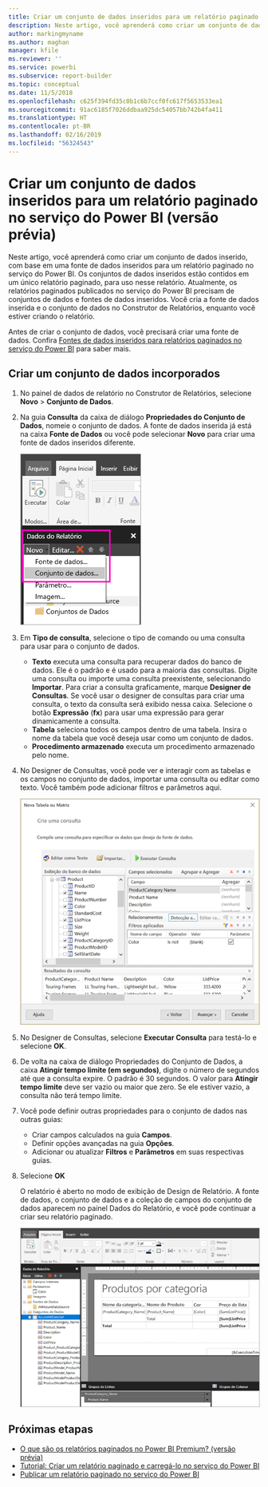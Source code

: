 ```yaml
---
title: Criar um conjunto de dados inseridos para um relatório paginado do Power BI (versão prévia)
description: Neste artigo, você aprenderá como criar um conjunto de dados inserido, com base em uma fonte de dados inseridos para um relatório paginado no serviço do Power BI.
author: markingmyname
ms.author: maghan
manager: kfile
ms.reviewer: ''
ms.service: powerbi
ms.subservice: report-builder
ms.topic: conceptual
ms.date: 11/5/2018
ms.openlocfilehash: c625f394fd35c0b1c6b7ccf0fc617f5653533ea1
ms.sourcegitcommit: 91ac6185f7026ddbaa925dc54057bb742b4fa411
ms.translationtype: HT
ms.contentlocale: pt-BR
ms.lasthandoff: 02/16/2019
ms.locfileid: "56324543"
---
```

# <a name="create-an-embedded-dataset-for-a-paginated-report-in-the-power-bi-service-preview"></a>Criar um conjunto de dados inseridos para um relatório paginado no serviço do Power BI (versão prévia)

Neste artigo, você aprenderá como criar um conjunto de dados inserido, com base em uma fonte de dados inseridos para um relatório paginado no serviço do Power BI. Os conjuntos de dados inseridos estão contidos em um único relatório paginado, para uso nesse relatório. Atualmente, os relatórios paginados publicados no serviço do Power BI precisam de conjuntos de dados e fontes de dados inseridos. Você cria a fonte de dados inserida e o conjunto de dados no Construtor de Relatórios, enquanto você estiver criando o relatório. 

Antes de criar o conjunto de dados, você precisará criar uma fonte de dados. Confira [Fontes de dados inseridos para relatórios paginados no serviço do Power BI](paginated-reports-embedded-data-source.md) para saber mais.
  
## <a name="create-an-embedded-dataset"></a>Criar um conjunto de dados incorporados
  
1. No painel de dados de relatório no Construtor de Relatórios, selecione **Novo** > **Conjunto de Dados**.

1. Na guia **Consulta** da caixa de diálogo **Propriedades do Conjunto de Dados**, nomeie o conjunto de dados. A fonte de dados inserida já está na caixa **Fonte de Dados** ou você pode selecionar **Novo** para criar uma fonte de dados inseridos diferente.
 
   ![Novo Conjunto de Dados](media/paginated-reports-create-embedded-dataset/power-bi-paginated-new-dataset.png)  

3. Em **Tipo de consulta**, selecione o tipo de comando ou uma consulta para usar para o conjunto de dados. 
    - **Texto** executa uma consulta para recuperar dados do banco de dados. Ele é o padrão e é usado para a maioria das consultas. Digite uma consulta ou importe uma consulta preexistente, selecionando **Importar**. Para criar a consulta graficamente, marque **Designer de Consultas**. Se você usar o designer de consultas para criar uma consulta, o texto da consulta será exibido nessa caixa. Selecione o botão **Expressão** (**fx**) para usar uma expressão para gerar dinamicamente a consulta. 
    - **Tabela** seleciona todos os campos dentro de uma tabela. Insira o nome da tabela que você deseja usar como um conjunto de dados.
    - **Procedimento armazenado** executa um procedimento armazenado pelo nome.

4. No Designer de Consultas, você pode ver e interagir com as tabelas e os campos no conjunto de dados, importar uma consulta ou editar como texto. Você também pode adicionar filtros e parâmetros aqui. 

    ![Designer de Consultas](media/paginated-reports-create-embedded-dataset/power-bi-paginated-embedded-dataset-edit-query.png)

5. No Designer de Consultas, selecione **Executar Consulta** para testá-lo e selecione **OK**.

1. De volta na caixa de diálogo Propriedades do Conjunto de Dados, a caixa **Atingir tempo limite (em segundos)**, digite o número de segundos até que a consulta expire. O padrão é 30 segundos. O valor para **Atingir tempo limite** deve ser vazio ou maior que zero. Se ele estiver vazio, a consulta não terá tempo limite.

7.  Você pode definir outras propriedades para o conjunto de dados nas outras guias:
    - Criar campos calculados na guia **Campos**.
    - Definir opções avançadas na guia **Opções**.
    - Adicionar ou atualizar **Filtros** e **Parâmetros** em suas respectivas guias.

8. Selecione **OK**
 
   O relatório é aberto no modo de exibição de Design de Relatório. A fonte de dados, o conjunto de dados e a coleção de campos do conjunto de dados aparecem no painel Dados do Relatório, e você pode continuar a criar seu relatório paginado.  

    ![Modo de exibição de Design de Relatório](media/paginated-reports-create-embedded-dataset/power-bi-paginated-embedded-dataset-report-design-view.png) 
 
## <a name="next-steps"></a>Próximas etapas 

- [O que são os relatórios paginados no Power BI Premium? (versão prévia)](paginated-reports-report-builder-power-bi.md)  
- [Tutorial: Criar um relatório paginado e carregá-lo no serviço do Power BI](paginated-reports-quickstart-aw.md)
- [Publicar um relatório paginado no serviço do Power BI](paginated-reports-save-to-power-bi-service.md)

